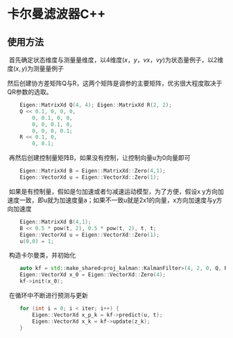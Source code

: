 # 卡尔曼滤波器C++

## 使用方法

​		首先确定状态维度与测量量维度，以4维度$(x，y，vx，vy)$为状态量例子，以2维度$(x,y)$为测量量例子

​		然后创建协方差矩阵Q与R，这两个矩阵是调参的主要矩阵，优劣很大程度取决于QR参数的选取。

```c++
	Eigen::MatrixXd Q(4, 4); Eigen::MatrixXd R(2, 2);
	Q << 0.1, 0, 0, 0,
     	0, 0.1, 0, 0,
     	0, 0, 0.1, 0,
     	0, 0, 0, 0.1;
	R << 0.1, 0,
     	0, 0.1;
```

​		再然后创建控制量矩阵B，如果没有控制，让控制向量u为0向量即可

```c++
    Eigen::MatrixXd B = Eigen::MatrixXd::Zero(4,1);
    Eigen::VectorXd u = Eigen::VectorXd::Zero(1);
```

​		如果是有控制量，假如是匀加速或者匀减速运动模型，为了方便，假设x y方向加速度一致，即u就为加速度量a；如果不一致u就是2x1的向量，x方向加速度与y方向加速度

```c++
    Eigen::MatrixXd B(4,1);
    B << 0.5 * pow(t, 2), 0.5 * pow(t, 2), t, t;
    Eigen::VectorXd u = Eigen::VectorXd::Zero(1);
    u(0,0) = 1;
```

​		构造卡尔曼类，并初始化

```c++
    auto kf = std::make_shared<proj_kalman::KalmanFilter>(4, 2, 0, Q, R, B);
    Eigen::VectorXd x_0 = Eigen::VectorXd::Zero(4);
    kf->init(x_0);
```

​		在循环中不断进行预测与更新

```c++
    for (int i = 0; i < iter; i++) {
        Eigen::VectorXd x_p_k = kf->predict(u, t);
        Eigen::VectorXd x_k = kf->update(z_k);
    }
```

